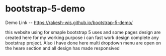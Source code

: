 # bootstrap-5-demo

Demo Link -- https://rakesh-wis.github.io/bootstrap-5-demo/

this website using for smaple bootstrap 5 uses and some pages design are created here for my working purpose i can fast work design complete any bootstrap project. Also i have done here multi dropdown menu are open on the heare section and all design has made responsived
